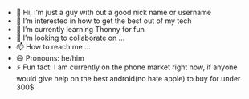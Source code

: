 - 👋 Hi, I’m just a guy with out a good nick name or username
- 👀 I’m interested in how to get the best out of my tech
- 🌱 I’m currently learning Thonny for fun
- 💞️ I’m looking to collaborate on ...
- 📫 How to reach me ...
- 😄 Pronouns: he/him
- ⚡ Fun fact: I am currently on the phone market right now, if anyone would give help on the best android(no hate apple) to buy for under 300$

<!---
Techlover-1/Techlover-1 is a ✨ special ✨ repository because its `README.md` (this file) appears on your GitHub profile.
You can click the Preview link to take a look at your changes.
--->
